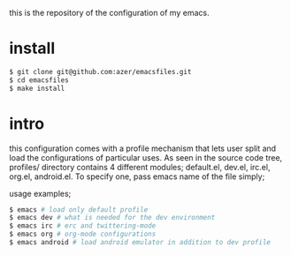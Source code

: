 this is the repository of the configuration of my emacs.


install
=======
```bash
$ git clone git@github.com:azer/emacsfiles.git
$ cd emacsfiles
$ make install
```

intro
=====
this configuration comes with a profile mechanism that lets user split and load the configurations of particular uses.
As seen in the source code tree, profiles/ directory contains 4 different modules; default.el, dev.el, irc.el, org.el, android.el. To specify one, pass emacs name of the file simply;

usage examples;
```bash
$ emacs # load only default profile
$ emacs dev # what is needed for the dev environment
$ emacs irc # erc and twittering-mode
$ emacs org # org-mode configurations
$ emacs android # load android emulator in addition to dev profile
```
